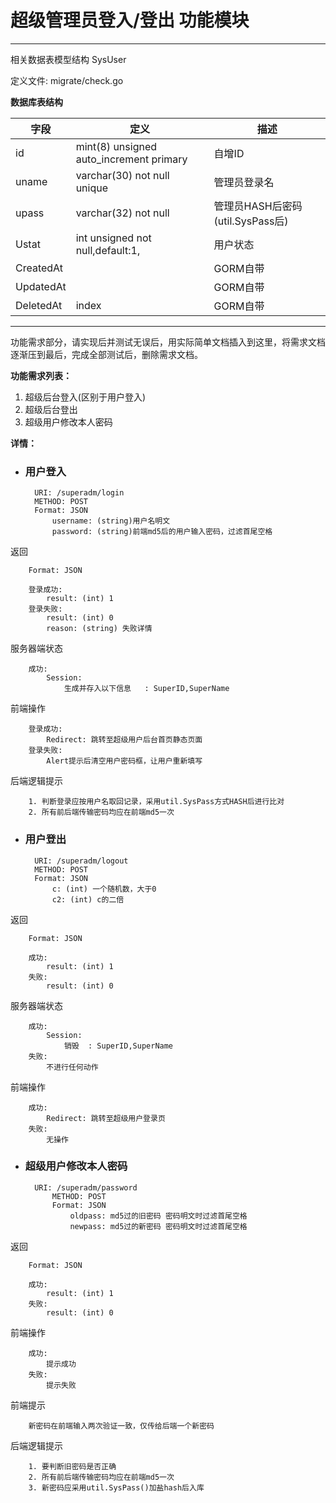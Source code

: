 # 超级管理员登入/登出 功能模块 #
 
---

相关数据表模型结构 SysUser

定义文件: migrate/check.go



**数据库表结构**

| 字段 | 定义 | 描述 |
| ---- | ---- | ----| 
|id|mint(8)	unsigned auto_increment primary|自增ID|
|uname|varchar(30) not null unique|管理员登录名|
|upass|varchar(32) not null|管理员HASH后密码(util.SysPass后)|
|Ustat|int unsigned not null,default:1,|用户状态|
|CreatedAt| | GORM自带|
|UpdatedAt| | GORM自带|
|DeletedAt|index | GORM自带|

---

功能需求部分，请实现后并测试无误后，用实际简单文档插入到这里，将需求文档逐渐压到最后，完成全部测试后，删除需求文档。

**功能需求列表：**

1. 超级后台登入(区别于用户登入)
2. 超级后台登出
3. 超级用户修改本人密码

**详情：**

- ### 用户登入 ###

		URI: /superadm/login
		METHOD: POST
		Format: JSON
			username: (string)用户名明文
			password: (string)前端md5后的用户输入密码，过滤首尾空格
返回

		Format: JSON
		
		登录成功:
			result: (int) 1
		登录失败:
			result: (int) 0
			reason: (string) 失败详情
服务器端状态

		成功:
			Session: 
				生成并存入以下信息	: SuperID,SuperName
前端操作

		登录成功:
			Redirect: 跳转至超级用户后台首页静态页面
		登录失败:
			Alert提示后清空用户密码框，让用户重新填写
后端逻辑提示

		1. 判断登录应按用户名取回记录，采用util.SysPass方式HASH后进行比对
		2. 所有前后端传输密码均应在前端md5一次


- ### 用户登出 ###

		URI: /superadm/logout
		METHOD: POST
		Format: JSON
			c: (int) 一个随机数，大于0
			c2: (int) c的二倍
返回

		Format: JSON

		成功:
			result: (int) 1
		失败:
			result: (int) 0
服务器端状态

		成功:
			Session: 
				销毁	: SuperID,SuperName
		失败:
			不进行任何动作
前端操作

		成功:
			Redirect: 跳转至超级用户登录页
		失败:
			无操作

- ### 超级用户修改本人密码 ###
	
		URI: /superadm/password
			METHOD: POST
			Format: JSON
				oldpass: md5过的旧密码 密码明文时过滤首尾空格 
				newpass: md5过的新密码 密码明文时过滤首尾空格
返回

		Format: JSON

		成功:
			result: (int) 1
		失败:
			result: (int) 0
前端操作

		成功:
			提示成功
		失败:
			提示失败
前端提示

		新密码在前端输入两次验证一致，仅传给后端一个新密码
后端逻辑提示

		1. 要判断旧密码是否正确
		2. 所有前后端传输密码均应在前端md5一次
		3. 新密码应采用util.SysPass()加盐hash后入库